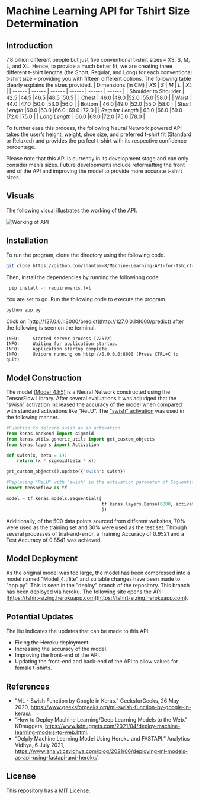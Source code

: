 # Machine Learning API for Tshirt Size Determination
## Introduction
7.8 billion different people but just five conventional t-shirt sizes – XS, S, M, L, and XL. Hence, to provide a much better fit, we are creating three different t-shirt lengths (the Short, Regular, and Long) for each conventional t-shirt size – providing you with fifteen different options. The following table clearly explains the sizes provided.
| Dimensions (in CM) | *XS* | *S* | *M* | *L* | *XL* |
| ------ | ------ | ------ | ------ | ------ | ------ |
| Shoulder to Shoulder | 42.5 |44.5 |46.5 |48.5 |50.5 |
| Chest | 46.0 |49.0 |52.0 |55.0 |58.0 |
| Waist | 44.0 |47.0 |50.0 |53.0 |56.0 |
| Bottom | 46.0 |49.0 |52.0 |55.0 |58.0 |
| *Short Length* |60.0 |63.0 |66.0 |69.0 |72.0 |
| *Regular Length* | 63.0 |66.0 |69.0 |72.0 |75.0 |
| *Long Length* | 66.0 |69.0 |72.0 |75.0 |78.0 |

To further ease this process, the following Neural Network powered API takes the user’s height, weight, shoe size, and preferred t-shirt fit (Standard or Relaxed) and provides the perfect t-shirt with its respective confidence percentage.

Please note that this API is currently in its development stage and can only consider men’s sizes. Future developments include reformatting the front end of the API and improving the model to provide more accurate t-shirt sizes.

## Visuals
The following visual illustrates the working of the API.

![Working of API](https://user-images.githubusercontent.com/64306405/134773551-00e4576b-a5b5-4d32-acd6-b4285bb77b5c.gif)

## Installation
To run the program, clone the directory using the following code.
```bash
git clone https://github.com/shantam-8/Machine-Learning-API-for-Tshirt-Size-Determination.git
```
Then, install the dependencies by running the followinng code.
```bash
 pip install -r requirements.txt
 ```
 You are set to go. Run the following code to execute the program.
 ```python
 python app.py
 ```
 Click on [http://127.0.0.1:8000/predict](http://127.0.0.1:8000/predict) after the following is seen on the terminal.
 ```console
INFO:     Started server process [22572]
INFO:     Waiting for application startup.
INFO:     Application startup complete.
INFO:     Uvicorn running on http://0.0.0.0:8000 (Press CTRL+C to quit)
```

## Model Construction
The model [(Model_4.h5)](https://github.com/shantam-8/Machine-Learning-API-for-Tshirt-Size-Determination/blob/main/Model_4.h5) is a Neural Network constructed using the TensorFlow Library. After several evaluations it was adjudged that the “swish” activation increased the accuracy of the model when compared with standard activations like “ReLU”. The ["swish" activation](https://www.geeksforgeeks.org/ml-swish-function-by-google-in-keras/) was used in the following manner.

```python
#Function to delcare swish as an activation.
from keras.backend import sigmoid
from keras.utils.generic_utils import get_custom_objects
from keras.layers import Activation

def swish(x, beta = 1):
    return (x * sigmoid(beta * x))

get_custom_objects().update({'swish': swish})

#Replacing "ReLU" with "swish" in the activation parameter of Sequential. 
import tensorflow as tf

model = tf.keras.models.Sequential([
                                    tf.keras.layers.Dense(6000, activation="swish"),
                                    ])
```
Additionally, of the 500 data points sourced from different websites, 70% were used as the training set and 30% were used as the test set. Through several processes of trial-and-error, a Training Accuracy of 0.9521 and a Test Accuracy of 0.8541 was achieved.

## Model Deployment
As the original model was too large, the model has been compressed into a model named "Model_4.tflite" and suitable changes have been made to "app.py". This is seen in the "deploy" branch of the repository. This branch has been deployed via heroku. The following site opens the API: [https://tshirt-sizing.herokuapp.com](https://tshirt-sizing.herokuapp.com).

## Potential Updates
The list indicates the updates that can be made to this API.
- ~~Fixing the Heroku deployment.~~
- Increasing the accuracy of the model.
- Improving the front-end of the API.
- Updating the front-end and back-end of the API to allow values for female t-shirts.

## References
- "ML - Swish Function by Google in Keras.” GeeksforGeeks, 26 May 2020, https://www.geeksforgeeks.org/ml-swish-function-by-google-in-keras/.
- “How to Deploy Machine Learning/Deep Learning Models to the Web.” KDnuggets, https://www.kdnuggets.com/2021/04/deploy-machine-learning-models-to-web.html.
- “Delply Machine Learning Model Using Heroku and FASTAPI.” Analytics Vidhya, 6 July 2021, https://www.analyticsvidhya.com/blog/2021/06/deploying-ml-models-as-api-using-fastapi-and-heroku/.

## License
This repository has a [MIT License](https://github.com/shantam-8/Machine-Learning-API-for-Tshirt-Size-Determination/blob/main/LICENSE).
